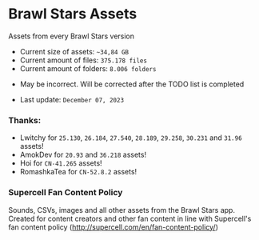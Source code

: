 # Brawl Stars Assets
Assets from every Brawl Stars version

* Current size of assets: `~34,84 GB`
* Current amount of files: `375.178 files` 
* Current amount of folders: `8.006 folders` 
- May be incorrect. Will be corrected after the TODO list is completed
<!--
holy shit why so many
-->
* Last update: `December 07, 2023`

### Thanks:
* Lwitchy for `25.130`, `26.184`, `27.540`, `28.189`, `29.258`, `30.231` and `31.96` assets!
* AmokDev for `20.93` and `36.218` assets!
* Hoi for `CN-41.265` assets!
* RomashkaTea for `CN-52.8.2` assets!

### Supercell Fan Content Policy
Sounds, CSVs, images and all other assets from the Brawl Stars app. Created for content creators and other fan content in line with Supercell's fan content policy (http://supercell.com/en/fan-content-policy/)